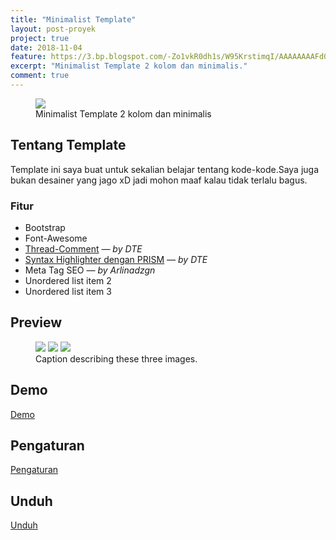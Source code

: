 ```yaml
---
title: "Minimalist Template"
layout: post-proyek
project: true
date: 2018-11-04
feature: https://3.bp.blogspot.com/-Zo1vkR0dh1s/W95KrstimqI/AAAAAAAAFd0/QFuUV-kNMbsBSJ4OgXKfQAItQGB6cqRjgCLcBGAs/s1600/homepage.png
excerpt: "Minimalist Template 2 kolom dan minimalis."
comment: true
---
```


<figure>
    <a href="https://3.bp.blogspot.com/-Zo1vkR0dh1s/W95KrstimqI/AAAAAAAAFd0/QFuUV-kNMbsBSJ4OgXKfQAItQGB6cqRjgCLcBGAs/s1600/homepage.png"><img src="https://3.bp.blogspot.com/-Zo1vkR0dh1s/W95KrstimqI/AAAAAAAAFd0/QFuUV-kNMbsBSJ4OgXKfQAItQGB6cqRjgCLcBGAs/s1600/homepage.png"></a>
    <figcaption>Minimalist Template 2 kolom dan minimalis</figcaption>
</figure>

## Tentang Template
Template ini saya buat untuk sekalian belajar tentang kode-kode.Saya juga bukan desainer yang jago xD jadi mohon maaf kalau tidak terlalu bagus.
### Fitur 
<ul>
<li> Bootstrap <span class="badge badge-pill badge-success"><i class="fas fa-check-circle"></i></span> </li>
<li> Font-Awesome <span class="badge badge-pill badge-success"><i class="fas fa-check-circle"></i></span> </li>
<li> <a target='_blank' href="https://www.dte.web.id/2013/01/membuat-fitur-komentar-berbalas.html">Thread-Comment</a> <cite>— by DTE </cite> <span class="badge badge-pill badge-success"><i class="fas fa-check-circle"></i></span> </li>
<li> <a target='_blank' href="https://www.dte.web.id/2012/09/syntax-highlighter-dengan-prism.html">Syntax Highlighter dengan PRISM</a> <cite>— by DTE </cite> <span class="badge badge-pill badge-success"><i class="fas fa-check-circle"></i></span> </li>
<li>Meta Tag SEO  <cite>— by Arlinadzgn </cite> <span class="badge badge-pill badge-success"><i class="fas fa-check-circle"></i></span> </li>
<li>Unordered list item 2</li>
<li>Unordered list item 3</li>
</ul>

## Preview

<figure class="third">
	<img src="https://2.bp.blogspot.com/-teeEm9dYA_U/W95KrOU_MxI/AAAAAAAAFds/DAAQsehTSXsX5PdKXwCW3uwqYvkHCjZVQCLcBGAs/s1600/content.png">
	<img src="https://4.bp.blogspot.com/-k6bCertbAQY/W95KroEYamI/AAAAAAAAFdw/MVZuzr-b74QzY51SUBnFIJ1BC116T4y8QCLcBGAs/s1600/komen.png" imageanchor="1" >
	<img src="https://1.bp.blogspot.com/-Y8xDsNtlWD8/W95KsIaRaFI/AAAAAAAAFd4/F9_TCmkZuRQb2I6DQ-9gANbfhLJ5cd2RQCLcBGAs/s1600/page.png">
	<figcaption>Caption describing these three images.</figcaption>
</figure>

## Demo
<a href="https://template-p1.blogspot.com/" class="btn"><i class="fas fa-eye"></i> Demo</a>

## Pengaturan
<a href="https://template-p1.blogspot.com/p/tentang.html" class="btn"><i class="fas fa-cog"></i> Pengaturan</a>

## Unduh
<a href="https://mega.nz/#!LrpzESKB" class="btn"><i class="fas fa-file-download"></i> Unduh</a>
